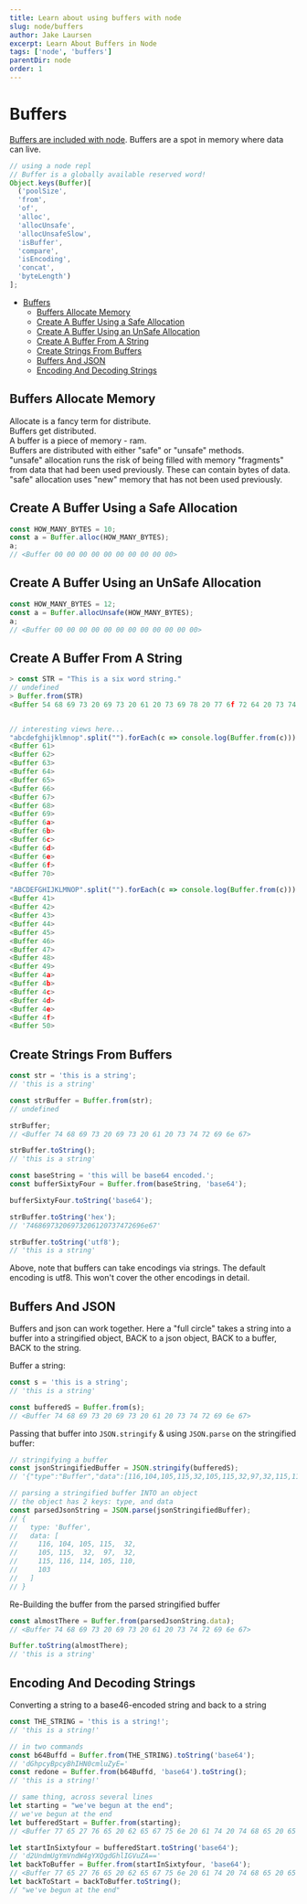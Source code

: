 ```yaml
---
title: Learn about using buffers with node
slug: node/buffers
author: Jake Laursen
excerpt: Learn About Buffers in Node
tags: ['node', 'buffers']
parentDir: node
order: 1
---
```


# Buffers

[Buffers are included with node](https://nodejs.org/api/buffer.html). Buffers are a spot in memory where data can live.

```js
// using a node repl
// Buffer is a globally available reserved word!
Object.keys(Buffer)[
  ('poolSize',
  'from',
  'of',
  'alloc',
  'allocUnsafe',
  'allocUnsafeSlow',
  'isBuffer',
  'compare',
  'isEncoding',
  'concat',
  'byteLength')
];
```

- [Buffers](#buffers)
  - [Buffers Allocate Memory](#buffers-allocate-memory)
  - [Create A Buffer Using a Safe Allocation](#create-a-buffer-using-a-safe-allocation)
  - [Create A Buffer Using an UnSafe Allocation](#create-a-buffer-using-an-unsafe-allocation)
  - [Create A Buffer From A String](#create-a-buffer-from-a-string)
  - [Create Strings From Buffers](#create-strings-from-buffers)
  - [Buffers And JSON](#buffers-and-json)
  - [Encoding And Decoding Strings](#encoding-and-decoding-strings)

## Buffers Allocate Memory

Allocate is a fancy term for distribute.  
Buffers get distributed.  
A buffer is a piece of memory - ram.  
Buffers are distributed with either "safe" or "unsafe" methods.  
"unsafe" allocation runs the risk of being filled with memory "fragments" from data that had been used previously. These can contain bytes of data.  
"safe" allocation uses "new" memory that has not been used previously.

## Create A Buffer Using a Safe Allocation

```js
const HOW_MANY_BYTES = 10;
const a = Buffer.alloc(HOW_MANY_BYTES);
a;
// <Buffer 00 00 00 00 00 00 00 00 00 00>
```

## Create A Buffer Using an UnSafe Allocation

```js
const HOW_MANY_BYTES = 12;
const a = Buffer.allocUnsafe(HOW_MANY_BYTES);
a;
// <Buffer 00 00 00 00 00 00 00 00 00 00 00 00>
```

## Create A Buffer From A String

```js
> const STR = "This is a six word string."
// undefined
> Buffer.from(STR)
<Buffer 54 68 69 73 20 69 73 20 61 20 73 69 78 20 77 6f 72 64 20 73 74 72 69 6e 67 >


// interesting views here...
"abcdefghijklmnop".split("").forEach(c => console.log(Buffer.from(c)))
<Buffer 61>
<Buffer 62>
<Buffer 63>
<Buffer 64>
<Buffer 65>
<Buffer 66>
<Buffer 67>
<Buffer 68>
<Buffer 69>
<Buffer 6a>
<Buffer 6b>
<Buffer 6c>
<Buffer 6d>
<Buffer 6e>
<Buffer 6f>
<Buffer 70>

"ABCDEFGHIJKLMNOP".split("").forEach(c => console.log(Buffer.from(c)))
<Buffer 41>
<Buffer 42>
<Buffer 43>
<Buffer 44>
<Buffer 45>
<Buffer 46>
<Buffer 47>
<Buffer 48>
<Buffer 49>
<Buffer 4a>
<Buffer 4b>
<Buffer 4c>
<Buffer 4d>
<Buffer 4e>
<Buffer 4f>
<Buffer 50>
```

## Create Strings From Buffers

```js
const str = 'this is a string';
// 'this is a string'

const strBuffer = Buffer.from(str);
// undefined

strBuffer;
// <Buffer 74 68 69 73 20 69 73 20 61 20 73 74 72 69 6e 67>

strBuffer.toString();
// 'this is a string'

const baseString = 'this will be base64 encoded.';
const bufferSixtyFour = Buffer.from(baseString, 'base64');

bufferSixtyFour.toString('base64');

strBuffer.toString('hex');
// '74686973206973206120737472696e67'

strBuffer.toString('utf8');
// 'this is a string'
```

Above, note that buffers can take encodings via strings. The default encoding is utf8. This won't cover the other encodings in detail.

## Buffers And JSON

Buffers and json can work together. Here a "full circle" takes a string into a buffer into a stringified object, BACK to a json object, BACK to a buffer, BACK to the string.

Buffer a string:

```js
const s = 'this is a string';
// 'this is a string'

const bufferedS = Buffer.from(s);
// <Buffer 74 68 69 73 20 69 73 20 61 20 73 74 72 69 6e 67>
```

Passing that buffer into `JSON.stringify` & using `JSON.parse` on the stringified buffer:

```js
// stringifying a buffer
const jsonStringifiedBuffer = JSON.stringify(bufferedS);
// '{"type":"Buffer","data":[116,104,105,115,32,105,115,32,97,32,115,116,114,105,110,103]}'

// parsing a stringified buffer INTO an object
// the object has 2 keys: type, and data
const parsedJsonString = JSON.parse(jsonStringifiedBuffer);
// {
//   type: 'Buffer',
//   data: [
//     116, 104, 105, 115,  32,
//     105, 115,  32,  97,  32,
//     115, 116, 114, 105, 110,
//     103
//   ]
// }
```

Re-Building the buffer from the parsed stringified buffer

```js
const almostThere = Buffer.from(parsedJsonString.data);
// <Buffer 74 68 69 73 20 69 73 20 61 20 73 74 72 69 6e 67>

Buffer.toString(almostThere);
// 'this is a string'
```

## Encoding And Decoding Strings

Converting a string to a base46-encoded string and back to a string

```js
const THE_STRING = 'this is a string!';
// 'this is a string!'

// in two commands
const b64Buffd = Buffer.from(THE_STRING).toString('base64');
// 'dGhpcyBpcyBhIHN0cmluZyE='
const redone = Buffer.from(b64Buffd, 'base64').toString();
// 'this is a string!'

// same thing, across several lines
let starting = "we've begun at the end";
// we've begun at the end
let bufferedStart = Buffer.from(starting);
// <Buffer 77 65 27 76 65 20 62 65 67 75 6e 20 61 74 20 74 68 65 20 65 6e 64>

let startInSixtyfour = bufferedStart.toString('base64');
// 'd2UndmUgYmVndW4gYXQgdGhlIGVuZA=='
let backToBuffer = Buffer.from(startInSixtyfour, 'base64');
// <Buffer 77 65 27 76 65 20 62 65 67 75 6e 20 61 74 20 74 68 65 20 65 6e 64>
let backToStart = backToBuffer.toString();
// "we've begun at the end"
```
